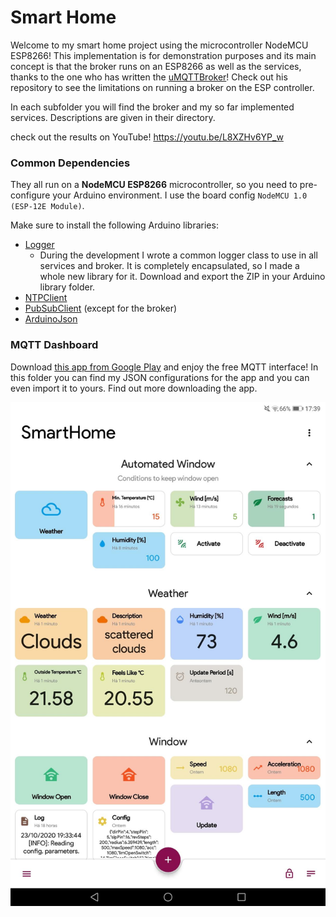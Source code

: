 # Smart Home

Welcome to my smart home project using the microcontroller NodeMCU ESP8266!
This implementation is for demonstration purposes and its main concept is that the broker runs on an ESP8266 as well as the services, thanks to the one who has written the [uMQTTBroker](https://github.com/martin-ger/uMQTTBroker)! Check out his repository to see the limitations on running a broker on the ESP controller.

In each subfolder you will find the broker and my so far implemented services. Descriptions are given in their directory.

check out the results on YouTube!
https://youtu.be/L8XZHv6YP_w

### Common Dependencies

They all run on a **NodeMCU ESP8266** microcontroller, so you need to pre-configure your Arduino environment. I use the board config `NodeMCU 1.0 (ESP-12E Module)`.

Make sure to install the following Arduino libraries:

* [Logger](https://github.com/lucasdecamargo/arduino-logger)
  * During the development I wrote a common logger class to use in all services and broker. It is completely encapsulated, so I made a whole new library for it. Download and export the ZIP in your Arduino library folder.
* [NTPClient](https://github.com/arduino-libraries/NTPClient)
* [PubSubClient](https://github.com/knolleary/pubsubclient) (except for the broker)
* [ArduinoJson](https://arduinojson.org/)

### MQTT Dashboard
Download [this app from Google Play](https://play.google.com/store/apps/details?id=com.app.vetru.mqttdashboard) and enjoy the free MQTT interface! In this folder you can find my JSON configurations for the app and you can even import it to yours. Find out more downloading the app.

![MQTT Dashboard](https://github.com/lucasdecamargo/smart-home/blob/main/mqttdash.jpg?raw=true)
